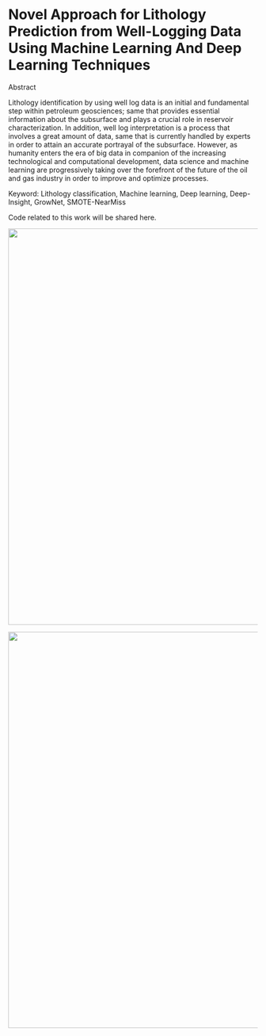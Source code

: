 # Novel Approach for Lithology Prediction from Well-Logging Data Using Machine Learning And Deep Learning Techniques
Abstract

Lithology identification by using well log data is an initial and fundamental step within petroleum geosciences; same that provides essential information about the subsurface and plays a crucial role in reservoir characterization. In addition, well log interpretation is a process that involves a great amount of data, same that is currently handled by experts in order to attain an accurate portrayal of the subsurface. However, as humanity enters the era of big data in companion of the increasing technological and computational development, data science and machine learning are progressively taking over the forefront of the future of the oil and gas industry in order to improve and optimize processes.

Keyword: Lithology classification, Machine learning, Deep learning, Deep-Insight, GrowNet, SMOTE-NearMiss

Code related to this work will be shared here.

<p align="center">
  <img width="800" src="https://github.com/Hamid-Reza-Mousavi/Lithology_Classification/blob/main/figs/L1.jpg" />
</p>
<p align="center">
  <img width="800" src="https://github.com/Hamid-Reza-Mousavi/Lithology_Classification/blob/main/figs/L2.jpg" />
</p>
